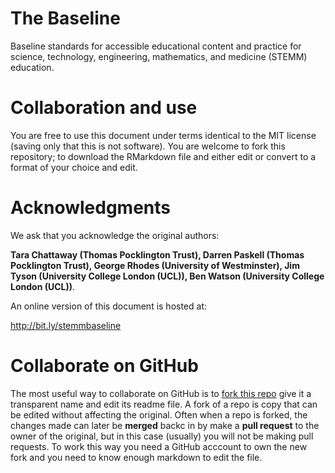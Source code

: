 # The Baseline
Baseline standards for accessible educational content and practice for science, technology, engineering, mathematics, and medicine (STEMM) education.


# Collaboration and use

You are free to use this document under terms identical to the MIT license (saving only that this is not software).  You are welcome to fork this repository; to download the RMarkdown file and either edit or convert to a format of your choice and edit.

# Acknowledgments

We ask that you acknowledge the original authors:

**Tara Chattaway (Thomas Pocklington Trust), Darren Paskell (Thomas Pocklington Trust), George Rhodes (University of Westminster),
  Jim Tyson (University College London (UCL)), Ben Watson (University College London (UCL))**.
  
An online version of this document is hosted at:
 
http://bit.ly/stemmbaseline

# Collaborate on GitHub

The most useful way to collaborate on GitHub is to [fork this repo](https://docs.github.com/en/get-started/quickstart/fork-a-repo) give it a transparent name and edit its readme file. A fork of a repo is copy that can be edited without affecting the original.  Often when a repo is forked, the changes made can later be **merged** backc in by make a **pull request** to the owner of the original, but in this case (usually) you will not be making pull requests.  To work this way you need a GitHub acccount to own the new fork and you need to know enough markdown to edit the file.
